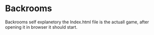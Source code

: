 # Backrooms
Backrooms self explanetory
the Index.html file is the actuall game, after opening it in browser it should start.

